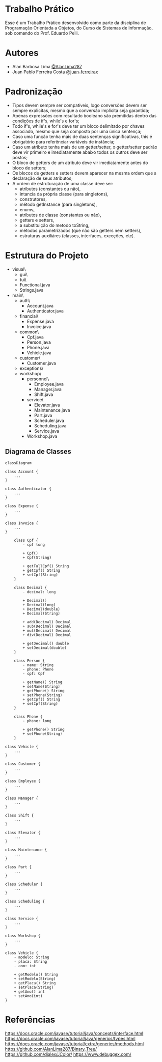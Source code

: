 # Trabalho Prático

Esse é um Trabalho Prático desenvolvido como parte da disciplina de Programação Orientada a Objetos, do Curso de Sistemas de Informação, sob comando do Prof. Eduardo Pelli.

# Autores

- Alan Barbosa Lima [@AlanLima287](https://github.com/AlanLima287)
- Juan Pablo Ferreira Costa [@juan-ferreirax](https://github.com/juan-ferreirax)

# Padronização

- Tipos devem sempre ser compatíveis, logo conversões devem ser sempre explicitas, mesmo que a conversão implicita seja garantida;
- Apenas expressões com resultado booleano são premitidas dentro das condições de if's, while's e for's;
- Todo if's, while's e for's deve ter um bloco delimitado por chaves associado, mesmo que seja composto por uma única sentença;
- Caso uma função tenha mais de duas sentenças significativas, this é obrigatório para referênciar variáveis de instância;
- Caso um atributo tenha mais de um getter/setter, o getter/setter padrão deve vir primeiro e imediatamente abaixo todos os outros deve ser postos;
- O bloco de getters de um atributo deve vir imediatamente antes do bloco de setters;
- Os blocos de getters e setters devem aparecer na mesma ordem que a declaração de seus atributos;
- A ordem de estruturação de uma classe deve ser:
    - atributos (constantes ou não),
    - intancia da própria classe (para singletons),
    - construtores,
    - método getInstance (para singletons),
    - enums,
    - atributos de classe (constantes ou não),
    - getters e setters,
    - a substituição do metodo toString,
    - métodos parametrizados (que não são getters nem setters),
    - estruturas auxiliáres (classes, interfaces, exceções, etc).

# Estrutura do Projeto

- visual\
    - gui\
    - tui\
    - Functional.java
    - Strings.java
- main\
    - auth\
        - Account.java
        - Authenticator.java
    - financial\
        - Expense.java
        - Invoice.java
    - common\
        - Cpf.java
        <!-- - Decimal.java -->
        - Person.java
        - Phone.java
        - Vehicle.java
    - customer\
        - Customer.java
    - exceptions\
    - workshop\
        - personnel\
            - Employee.java
            - Manager.java
            - Shift.java
        - service\
            - Elevator.java
            - Maintenance.java
            - Part.java
            - Scheduler.java
            - Scheduling.java
            - Service.java
        - Workshop.java
    
## Diagrama de Classes

```mermaid
classDiagram

class Account {
    ...
}

class Authenticator {
    ...
}

class Expense {
    ...
}

class Invoice {
    ...
}

    class Cpf {
        - cpf long

        + Cpf()
        + Cpf(String)

        + getFullCpf() String
        + getCpf() String
        + setCpf(String)
    }

    class Decimal {
        - decimal: long

        + Decimal()
        + Decimal(long)
        + Decimal(double)
        + Decimal(String)

        + add(Decimal) Decimal
        + sub(Decimal) Decimal
        + mul(Decimal) Decimal
        + div(Decimal) Decimal

        + getDecimal() double
        + setDecimal(double)
    }

    class Person {
        - name: String
        - phone: Phone
        - cpf: Cpf

        + getName() String
        + setName(String)
        + getPhone() String
        + setPhone(String) 
        + getCpf() String
        + setCpf(String)
    }

    class Phone {
        - phone: long

        + getPhone() String
        + setPhone(String)
    }

class Vehicle {
    ...
}

class Customer {
    ...
}

class Employee {
    ...
}

class Manager {
    ...
}

class Shift {
    ...
}

class Elevator {
    ...
}

class Maintenance {
    ...
}

class Part {
    ...
}

class Scheduler {
    ...
}

class Scheduling {
    ...
}

class Service {
    ...
}

class Workshop {
    ...
}

class Vehicle {
    - modelo: String
    - placa: String
    - ano: int

    + getModelo() String
    + setModelo(String)
    + getPlaca() String
    + setPlaca(String)
    + getAno() int
    + setAno(int)
}
```

# Referências

https://docs.oracle.com/javase/tutorial/java/concepts/interface.html
https://docs.oracle.com/javase/tutorial/java/generics/types.html
https://docs.oracle.com/javase/tutorial/extra/generics/methods.html
https://github.com/AlanLima287/Binary_Tree/
https://github.com/dialex/JColor/
https://www.debuggex.com/